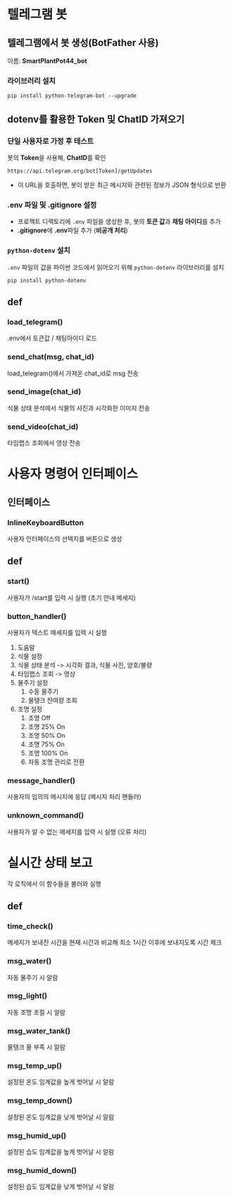 # 텔레그램 봇
## 텔레그램에서 봇 생성(BotFather 사용)
이름: **SmartPlantPot44_bot**

### 라이브러리 설치
```
pip install python-telegram-bot --upgrade
```

## dotenv를 활용한 Token 및 ChatID 가져오기
### 단일 사용자로 가정 후 테스트
봇의 **Token**을 사용해, **ChatID**를 확인
```
https://api.telegram.org/bot[Token]/getUpdates
```
* 이 URL을 호출하면, 봇이 받은 최근 메시지와 관련된 정보가 JSON 형식으로 반환

### .env 파일 및 .gitignore 설정

* 프로젝트 디렉토리에 `.env` 파일을 생성한 후, 봇의 **토큰 값**과 **채팅 아이디**를 추가
* **.gitignore**에 **.env**파일 추가 (**비공개 처리**)

### `python-dotenv` 설치
`.env` 파일의 값을 파이썬 코드에서 읽어오기 위해 `python-dotenv` 라이브러리를 설치
```
pip install python-dotenv
```

## def
### load_telegram()
.env에서 토큰값 / 채팅아이디 로드

### send_chat(msg, chat_id)
load_telegram()에서 가져온 chat_id로 msg 전송

### send_image(chat_id)
식물 상태 분석에서 식물의 사진과 시각화한 이미지 전송

### send_video(chat_id)
타임랩스 조회에서 영상 전송

# 사용자 명령어 인터페이스
## 인터페이스
### InlineKeyboardButton
사용자 인터페이스의 선택지를 버튼으로 생성

## def
### start()
사용자가 /start를 입력 시 실행 (초기 안내 메세지)

### button_handler()
사용자가 텍스트 메세지를 입력 시 실행

1. 도움말
2. 식물 설정
3. 식물 상태 분석 -> 시각화 결과, 식물 사진, 양호/불량
4. 타임랩스 조회 -> 영상
5. 물주기 설정
	1. 수동 물주기 
    2. 물탱크 잔여량 조회
6. 조명 설정
	1. 조명 Off 
	2. 조명 25% On 
    3. 조명 50% On 
	4. 조명 75% On 
    5. 조명 100% On 
	6. 자동 조명 관리로 전환 

### message_handler()
사용자의 임의의 메시지에 응답 (메시지 처리 핸들러)

### unknown_command()
사용자가 알 수 없는 메세지를 입력 시 실행 (오류 처리)

# 실시간 상태 보고
각 로직에서 이 함수들을 불러와 실행
## def
### time_check()
메세지가 보내진 시간을 현재 시간과 비교해 최소 1시간 이후에 보내지도록 시간 체크

### msg_water()
자동 물주기 시 알람

### msg_light()
자동 조명 조절 시 알람

### msg_water_tank()
물탱크 물 부족 시 알람

### msg_temp_up()
설정된 온도 임계값을 높게 벗어날 시 알람

### msg_temp_down()
설정된 온도 임계값을 낮게 벗어날 시 알람

### msg_humid_up()
설정된 습도 임계값을 높게 벗어날 시 알람

### msg_humid_down()
설정된 습도 임계값을 낮게 벗어날 시 알람





